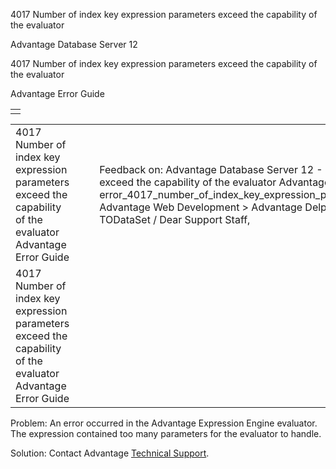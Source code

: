 4017 Number of index key expression parameters exceed the capability of the evaluator




Advantage Database Server 12  

4017 Number of index key expression parameters exceed the capability of the evaluator

Advantage Error Guide

|  |
| --- |
|  |

|  |  |  |  |  |
| --- | --- | --- | --- | --- |
| 4017 Number of index key expression parameters exceed the capability of the evaluator  Advantage Error Guide |  |  | Feedback on: Advantage Database Server 12 - 4017 Number of index key expression parameters exceed the capability of the evaluator Advantage Error Guide error\_4017\_number\_of\_index\_key\_expression\_parameters\_exceed\_the\_capability\_of\_the\_evaluator Advantage Web Development > Advantage Delphi OData Client > Delphi OData Components > TODataSet / Dear Support Staff, |  |
| 4017 Number of index key expression parameters exceed the capability of the evaluator  Advantage Error Guide |  |  |  |  |

Problem: An error occurred in the Advantage Expression Engine evaluator. The expression contained too many parameters for the evaluator to handle.

Solution: Contact Advantage [Technical Support](master_technical_support_u_s__and_canada.htm).